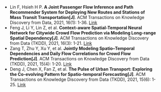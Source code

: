 * Lin F, Hsieh H P. <b>A Joint Passenger Flow Inference and Path Recommender System for Deploying New Routes and Stations of Mass Transit Transportation[J]</b>. ACM Transactions on Knowledge Discovery from Data, 2021, 16(1): 1-36. [Link](https://dl.acm.org/doi/abs/10.1145/3451393)
* Feng J, Li Y, Lin Z, et al. <b>Context-aware Spatial-Temporal Neural Network for Citywide Crowd Flow Prediction via Modeling Long-range Spatial Dependency[J]</b>. ACM Transactions on Knowledge Discovery from Data (TKDD), 2021, 16(3): 1-21. [Link](https://dl.acm.org/doi/abs/10.1145/3477577)
* Zang T, Zhu Y, Xu Y, et al. <b>Jointly Modeling Spatio–Temporal Dependencies and Daily Flow Correlations for Crowd Flow Prediction[J]</b>. ACM Transactions on Knowledge Discovery from Data (TKDD), 2021, 15(4): 1-20. [Link](https://dl.acm.org/doi/abs/10.1145/3439346)
* Deng J, Chen X, Fan Z, et al. <b>The Pulse of Urban Transport: Exploring the Co-evolving Pattern for Spatio-temporal Forecasting[J]</b>. ACM Transactions on Knowledge Discovery from Data (TKDD), 2021, 15(6): 1-25. [Link](https://dl.acm.org/doi/abs/10.1145/3450528)
